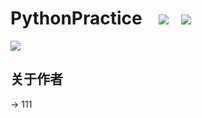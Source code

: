 # PythonPractice&nbsp;&nbsp;&nbsp; ![](https://img.shields.io/badge/Language-Python-yellow.svg)&nbsp;&nbsp;&nbsp;![](https://img.shields.io/badge/Author-Am0xil-blue.svg)  
![](https://ftp.bmp.ovh/imgs/2020/08/46341119c90d5ae8.png)


## 关于作者
-> 111
